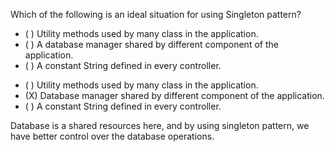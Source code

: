 <panel header=":one: Able to explain the singleton pattern" expandable>
  <morph title="Question 1">
  <Question>
  
  Which of the following is an ideal situation for using Singleton pattern?
  
  - ( ) Utility methods used by many class in the application. 
  - ( ) A database manager shared by different component of the application.
  - ( ) A constant String defined in every controller.  
  
  <div slot="answer">
  
  - ( ) Utility methods used by many class in the application. 
  - (X) Database manager shared by different component of the application.
  - ( ) A constant String defined in every controller.
  
  Database is a shared resources here, and by using singleton pattern, we have better control
  over the database operations.
  
  </div>
  </Question>
  
  </morph>
</panel>

